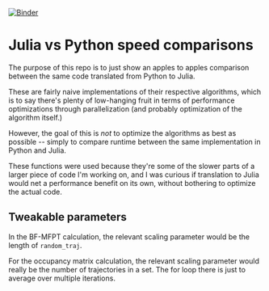 [![Binder](https://mybinder.org/badge_logo.svg)](https://mybinder.org/v2/gh/jdrusso/julia_benchmarks/HEAD)

# Julia vs Python speed comparisons

The purpose of this repo is to just show an apples to apples comparison between the same code translated from Python to Julia.

These are fairly naive implementations of their respective algorithms, which is to say there's plenty of low-hanging fruit in terms of performance optimizations through parallelization (and probably optimization of the algorithm itself.)

However, the goal of this is *not* to optimize the algorithms as best as possible -- simply to compare runtime between the same implementation in Python and Julia.

These functions were used because they're some of the slower parts of a larger piece of code I'm working on, and I was curious if translation to Julia would net a performance benefit on its own, without bothering to optimize the actual code.

## Tweakable parameters

In the BF-MFPT calculation, the relevant scaling parameter would be the length of `random_traj`. 

For the occupancy matrix calculation, the relevant scaling parameter would really be the number of trajectories in a set. The for loop there is just to average over multiple iterations.
